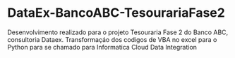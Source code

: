 # DataEx-BancoABC-TesourariaFase2
Desenvolvimento realizado para o projeto Tesouraria Fase 2 do Banco ABC, consultoria Dataex. Transformaçáo dos codigos de VBA no excel para o Python para se chamado para Informatica Cloud Data Integration

